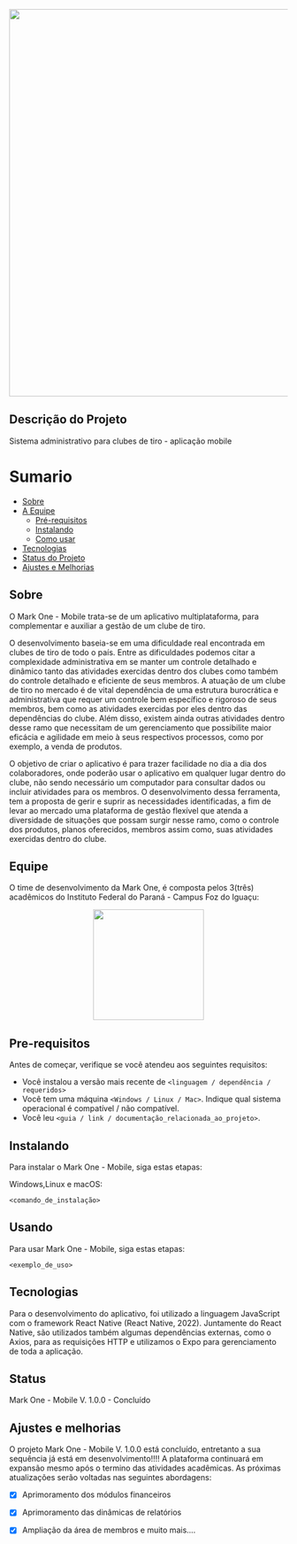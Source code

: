 <!-- # MARK ONE - Mobile -->
<div align="center">
<img src="https://user-images.githubusercontent.com/53586550/158857723-acd102b8-abb7-4a01-a7de-59ce4d7a044e.png" width="700px" />
</div>


## Descrição do Projeto
  <p>Sistema administrativo para clubes de tiro - aplicação mobile</p>

Sumario
=================
   * [Sobre](#Sobre)
   * [A Equipe](#Equipe)
      * [Pré-requisitos](#Pre-requisitos)
      * [Instalando](#Instalando)
      * [Como usar](#Usando)
   * [Tecnologias](#Tecnologias)
   * [Status do Projeto](#status)
   * [Ajustes e Melhorias](#Ajustes-e-Melhorias)


  ## Sobre
  
  <p>
    O Mark One - Mobile trata-se de um aplicativo multiplataforma, para complementar e auxiliar a gestão de um clube de tiro. 
  </p> 
  <p>
	    O desenvolvimento baseia-se em uma dificuldade real encontrada em clubes de tiro de todo o país. Entre as dificuldades podemos citar a complexidade administrativa 
    em se manter um controle detalhado e dinâmico tanto das atividades exercidas dentro dos clubes como também do controle detalhado e eficiente de seus membros.
	    A atuação de um clube de tiro no mercado é de vital dependência de uma estrutura burocrática e administrativa que requer um controle bem específico e rigoroso de 
    seus membros, bem como as atividades exercidas por eles dentro das dependências do clube. Além disso, existem ainda outras atividades dentro desse ramo que 
    necessitam de um gerenciamento que possibilite maior eficácia e agilidade em meio à seus respectivos processos, como por exemplo, a venda de produtos.
</p> 
  <p>  
    O objetivo de criar o aplicativo é para trazer facilidade no dia a dia dos colaboradores, onde poderão usar o aplicativo em qualquer lugar dentro do clube, não sendo
    necessário um computador para consultar dados ou incluir atividades para os membros. O desenvolvimento dessa ferramenta,  tem a proposta de gerir e suprir as 
    necessidades identificadas, a fim de levar ao mercado uma plataforma de gestão flexível que atenda a diversidade de situações que possam surgir nesse ramo, como 
    o controle dos produtos, planos oferecidos, membros assim como, suas atividades exercidas dentro do clube.
</p>
  

## Equipe
  O time de desenvolvimento da Mark One, é composta pelos 3(três) acadêmicos do Instituto Federal do Paraná - Campus Foz do Iguaçu:
  <div align="center">
	<img src="https://user-images.githubusercontent.com/53586550/158857889-08294966-5a49-403d-a4b7-6c9716f65ca6.png" height="200px" padding="50px">
</div>

## Pre-requisitos

Antes de começar, verifique se você atendeu aos seguintes requisitos:
<!---exemplos de topico--->
* Você instalou a versão mais recente de `<linguagem / dependência / requeridos>`
* Você tem uma máquina `<Windows / Linux / Mac>`. Indique qual sistema operacional é compatível / não compatível.
* Você leu `<guia / link / documentação_relacionada_ao_projeto>`.

## Instalando

Para instalar o Mark One - Mobile, siga estas etapas:

Windows,Linux e macOS:
```
<comando_de_instalação>
```

## Usando 

Para usar Mark One - Mobile, siga estas etapas:

```
<exemplo_de_uso>
```

## Tecnologias
<p>Para o desenvolvimento do aplicativo, foi utilizado a linguagem JavaScript com o framework React Native (React Native, 2022). Juntamente do React Native, são 
  utilizados também algumas dependências externas, como o Axios, para as requisições HTTP e utilizamos o Expo para gerenciamento de toda a aplicação. </p>
  

## Status
Mark One - Mobile V. 1.0.0 - Concluído


## Ajustes e melhorias

O projeto Mark One - Mobile V. 1.0.0 está concluído, entretanto a sua sequência já está em desenvolvimento!!!!
A plataforma continuará em expansão mesmo após o termino das atividades acadêmicas. As próximas atualizações serão voltadas nas seguintes abordagens: 
- [x] Aprimoramento dos módulos financeiros
- [x] Aprimoramento das dinâmicas de relatórios
- [x] Ampliação da área de membros
e muito mais....

